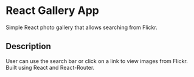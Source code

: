 # React Gallery App

Simple React photo gallery that allows searching from Flickr.

## Description

User can use the search bar or click on a link to view images from Flickr. Built using React and React-Router.